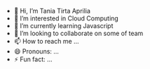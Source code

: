 - 👋 Hi, I’m Tania Tirta Aprilia
- 👀 I’m interested in Cloud Computing
- 🌱 I’m currently learning Javascript
- 💞️ I’m looking to collaborate on some of team
- 📫 How to reach me ...
- 😄 Pronouns: ...
- ⚡ Fun fact: ...

<!---
taniaapr11/taniaapr11 is a ✨ special ✨ repository because its `README.md` (this file) appears on your GitHub profile.
You can click the Preview link to take a look at your changes.
--->
